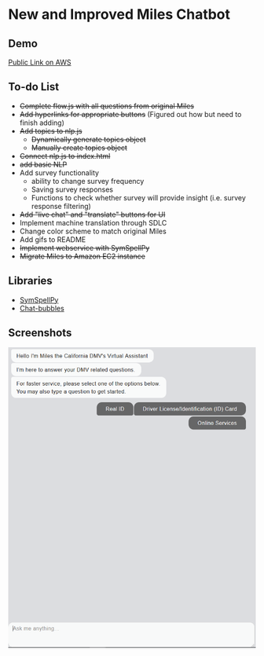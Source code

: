 # New and Improved Miles Chatbot 

## Demo
[Public Link on AWS](http://chatbot-dev-dgorhe.s3-website-us-west-1.amazonaws.com/)

## To-do List
- ~~Complete flow.js with all questions from original Miles~~
- ~~Add hyperlinks for appropriate buttons~~ (Figured out how but need to finish adding)
- ~~Add topics to nlp.js~~
    - ~~Dynamically generate topics object~~
    - ~~Manually create topics object~~
- ~~Connect nlp.js to index.html~~ 
- ~~add basic NLP~~
- Add survey functionality
    - ability to change survey frequency
    - Saving survey responses
    - Functions to check whether survey will provide insight (i.e. survey response filtering)
- ~~Add "live chat" and "translate" buttons for UI~~
- Implement machine translation through SDLC
- Change color scheme to match original Miles
- Add gifs to README
- ~~Implement webservice with SymSpellPy~~
- ~~Migrate Miles to Amazon EC2 instance~~

## Libraries
- [SymSpellPy](https://github.com/mammothb/symspellpy)
- [Chat-bubbles](https://github.com/dmitrizzle/chat-bubble)


## Screenshots
![Starting Out](./screenshots/new-miles-basic.PNG)
